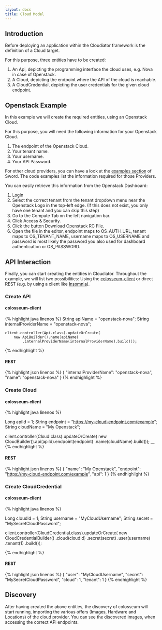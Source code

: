 ```yaml
---
layout: docs
title: Cloud Model
---
```


## Introduction

Before deploying an application within the Cloudiator framework is the definition of
a Cloud target.

For this purpose, three entities have to be created:

1. An Api, depicting the programming interface the cloud uses, e.g. Nova in case of Openstack.
2. A Cloud, depicting the endpoint where the API of the cloud is reachable.
3. A CloudCredential, depicting the user credentials for the given cloud endpoint.

## Openstack Example

In this example we will create the required entities, using an Openstack Cloud.

For this purpose, you will need the following information for your Openstack Cloud.

1. The endpoint of the Openstack Cloud.
2. Your tenant name.
3. Your username.
4. Your API Password.

For other cloud providers, you can have a look at the [examples section](/components/sword.html) of Sword. The code examples
list the information required for those Providers.

You can easily retrieve this information from the Openstack Dashboard:

1. Login 
2. Select the correct tenant from the tenant dropdown menu near the Openstack
Logo in the top-left edge. (If this does not exist, you only have one tenant and you can skip this step)
3. Go to the Compute Tab on the left navigation bar.
4. Click Access & Security.
5. Click the button Download Openstack RC File.
6. Open the file in the editor, endpoint maps to OS_AUTH_URL, tenant maps to OS_TENANT_NAME, username maps to
OS_USERNAME and password is most likely the password you also used for dashboard authentication or OS_PASSWORD.

## API Interaction

Finally, you can start creating the entities in Cloudiator. Throughout the example, we will list two possibilities: Using the [colosseum-client](/components/colosseum-client.html)
or direct REST (e.g. by using a client like [Insomnia](https://chrome.google.com/webstore/detail/insomnia-rest-client/gmodihnfibbjdecbanmpmbmeffnmloel)).

### Create API

#### colosseum-client

{% highlight java linenos %}
    String apiName = "openstack-nova";
    String internalProviderName = "openstack-nova";

    client.controller(Api.class).updateOrCreate(
        new ApiBuilder().name(apiName)
            .internalProviderName(internalProviderName).build());
{% endhighlight %}

#### REST

{% highlight json linenos %}
{
    "internalProviderName": "openstack-nova",
    "name": "openstack-nova"
}
{% endhighlight %}

### Create Cloud

#### colosseum-client

{% highlight java linenos %}

Long apiId = 1;
String endpoint = "https://my-cloud-endpoint.com/example";
String cloudName = "My Openstack";

client.controller(Cloud.class).updateOrCreate(
    new CloudBuilder().api(apiId).endpoint(endpoint)
        .name(cloudName).build());
        __
{% endhighlight %}

#### REST

{% highlight json linenos %}
{
    "name": "My Openstack", 
    "endpoint": "https://my-cloud-endpoint.com/example", 
    "api": 1 
}
{% endhighlight %}

### Create CloudCredential

#### colosseum-client

{% highlight java linenos %}

Long cloudId = 1;
String username = "MyCloudUsername";
String secret = "MySecretCloudPassword";

client.controller(CloudCredential.class).updateOrCreate(
    new CloudCredentialBuilder()
        .cloud(cloudId)
        .secret(secret)
        .user(username)
        .tenant(1)
        .build());
        
{% endhighlight %}

#### REST

{% highlight json linenos %}
{
    "user": "MyCloudUsername",
    "secret": "MySecretCloudPassword",
    "cloud": 1,
    "tenant": 1
}
{% endhighlight %}

## Discovery

After having created the above entities, the discovery of colosseum will start
running, importing the various offers (Images, Hardware and Locations) of
the cloud provider. You can see the discovered images, when accessing the
correct API endpoints.
  
 




